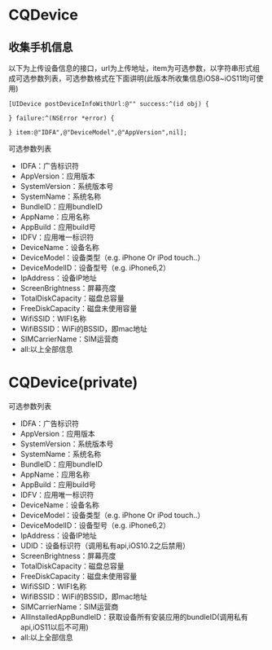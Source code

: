 # CQDevice
## 收集手机信息
以下为上传设备信息的接口，url为上传地址，item为可选参数，以字符串形式组成可选参数列表，可选参数格式在下面讲明(此版本所收集信息iOS8~iOS11均可使用)
```
[UIDevice postDeviceInfoWithUrl:@"" success:^(id obj) {

} failure:^(NSError *error) {

} item:@"IDFA",@"DeviceModel",@"AppVersion",nil];
```
可选参数列表
* IDFA：广告标识符
* AppVersion：应用版本
* SystemVersion：系统版本号
* SystemName：系统名称
* BundleID：应用bundleID
* AppName：应用名称
* AppBuild：应用build号
* IDFV：应用唯一标识符
* DeviceName：设备名称
* DeviceModel：设备类型（e.g. iPhone Or iPod touch..）
* DeviceModelID：设备型号（e.g. iPhone6,2）
* IpAddress：设备IP地址
* ScreenBrightness：屏幕亮度
* TotalDiskCapacity：磁盘总容量
* FreeDiskCapacity：磁盘未使用容量
* WifiSSID：WIFI名称
* WifiBSSID：WiFi的BSSID，即mac地址
* SIMCarrierName：SIM运营商
* all:以上全部信息

# CQDevice(private)
可选参数列表
* IDFA：广告标识符
* AppVersion：应用版本
* SystemVersion：系统版本号
* SystemName：系统名称
* BundleID：应用bundleID
* AppName：应用名称
* AppBuild：应用build号
* IDFV：应用唯一标识符
* DeviceName：设备名称
* DeviceModel：设备类型（e.g. iPhone Or iPod touch..）
* DeviceModelID：设备型号（e.g. iPhone6,2）
* IpAddress：设备IP地址
* UDID：设备标识符（调用私有api,iOS10.2之后禁用）
* ScreenBrightness：屏幕亮度
* TotalDiskCapacity：磁盘总容量
* FreeDiskCapacity：磁盘未使用容量
* WifiSSID：WIFI名称
* WifiBSSID：WiFi的BSSID，即mac地址
* SIMCarrierName：SIM运营商
* AllInstalledAppBundleID：获取设备所有安装应用的bundleID(调用私有api,iOS11以后不可用)
* all:以上全部信息

